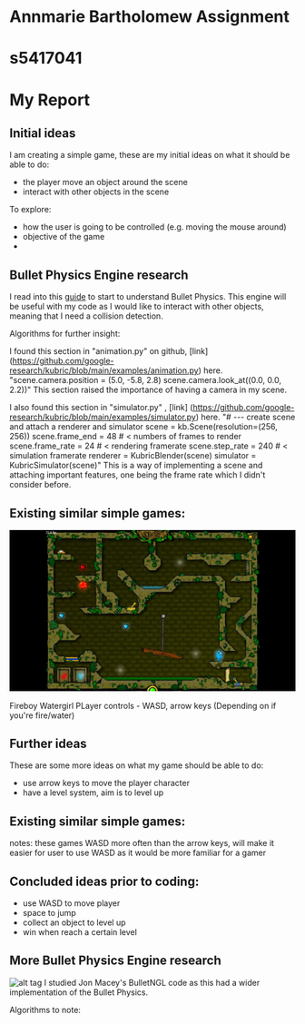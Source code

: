 # Annmarie Bartholomew Assignment
# s5417041

# My Report
## Initial ideas
I am creating a simple game, these are my initial ideas on what it should be able to do:

- the player move an object around the scene
- interact with other objects in the scene

To explore:
- how the user is going to be controlled (e.g. moving the mouse around)
- objective of the game
- 

## Bullet Physics Engine research
I read into this [guide](http://bulletphysics.org/wordpress/) to start to understand Bullet Physics. This engine will be useful with my code as I would like to interact with other objects, meaning that I need a collision detection.

Algorithms for further insight:

I found this section in "animation.py" on github, [link] (https://github.com/google-research/kubric/blob/main/examples/animation.py) here.
"scene.camera.position = (5.0, -5.8, 2.8)
scene.camera.look_at((0.0, 0.0, 2.2))"
This section raised the importance of having a camera in my scene.


I also found this section in "simulator.py" , [link] (https://github.com/google-research/kubric/blob/main/examples/simulator.py) here.
"# --- create scene and attach a renderer and simulator
scene = kb.Scene(resolution=(256, 256))
scene.frame_end = 48   # < numbers of frames to render
scene.frame_rate = 24  # < rendering framerate
scene.step_rate = 240  # < simulation framerate
renderer = KubricBlender(scene)
simulator = KubricSimulator(scene)"
This is a way of implementing a scene and attaching important features, one being the frame rate which I didn't consider before.

## Existing similar simple games:
![alt tag](https://github.com/NCCA/ase-assignment-Annmariekbar/blob/main/fireboy-and-watergirl-in-the-forest-temple-full-walkthrough.mp4.jpg)

Fireboy Watergirl
PLayer controls - WASD, arrow keys (Depending on if you're fire/water)

## Further ideas 
These are some more ideas on what my game should be able to do:

- use arrow keys to move the player character
- have a level system, aim is to level up


## Existing similar simple games:

notes: these games WASD more often than the arrow keys, will make it easier for user to use WASD as it would be more familiar for a gamer


## Concluded ideas prior to coding:

- use WASD to move player
- space to jump
- collect an object to level up
- win when reach a certain level

## More Bullet Physics Engine research
  ![alt tag](http://nccastaff.bournemouth.ac.uk/jmacey/GraphicsLib/Demos/Bullet.png)
I studied Jon Macey's BulletNGL code as this had a wider implementation of the Bullet Physics.

Algorithms to note:
```
